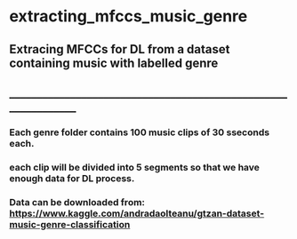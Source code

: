 # extracting_mfccs_music_genre

## Extracing MFCCs for DL from a dataset containing music with labelled genre

## \_\_\_\_\_\_\_\_\_\_\_\_\_\_\_\_\_\_\_\_\_\_\_\_\_\_\_\_\_\_\_\_\_\_\_\_\_\_\_\_\_\_\_\_\_\_\_\_\_\_\_\_\_\_\_\_\_\_\_\_\_\_

### Each genre folder contains 100 music clips of 30 sseconds each.

### each clip will be divided into 5 segments so that we have enough data for DL process.

### Data can be downloaded from: https://www.kaggle.com/andradaolteanu/gtzan-dataset-music-genre-classification
